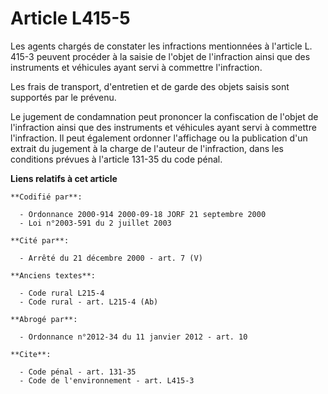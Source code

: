 # Article L415-5

Les agents chargés de constater les infractions mentionnées à l'article L. 415-3 peuvent procéder à la saisie de l'objet de
l'infraction ainsi que des instruments et véhicules ayant servi à commettre l'infraction. 

Les frais de transport, d'entretien et de garde des objets saisis sont supportés par le prévenu. 

Le jugement de condamnation peut prononcer la confiscation de l'objet de l'infraction ainsi que des instruments et véhicules
ayant servi à commettre l'infraction. Il peut également ordonner l'affichage ou la publication d'un extrait du jugement à la
charge de l'auteur de l'infraction, dans les conditions prévues à l'article 131-35 du code pénal.

**Liens relatifs à cet article**

	**Codifié par**:

	  - Ordonnance 2000-914 2000-09-18 JORF 21 septembre 2000
	  - Loi n°2003-591 du 2 juillet 2003

	**Cité par**:

	  - Arrêté du 21 décembre 2000 - art. 7 (V)

	**Anciens textes**:

	  - Code rural L215-4
	  - Code rural - art. L215-4 (Ab)

	**Abrogé par**:

	  - Ordonnance n°2012-34 du 11 janvier 2012 - art. 10

	**Cite**:

	  - Code pénal - art. 131-35
	  - Code de l'environnement - art. L415-3
